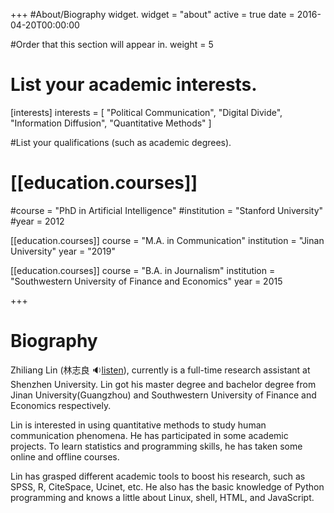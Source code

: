 +++
#About/Biography widget.
widget = "about"
active = true
date = 2016-04-20T00:00:00

#Order that this section will appear in.
weight = 5

# List your academic interests.
[interests]
interests = [
"Political Communication",
"Digital Divide",
"Information Diffusion",
"Quantitative Methods"
  ]



#List your qualifications (such as academic degrees).

# [[education.courses]]

#course = "PhD in Artificial Intelligence"
#institution = "Stanford University"
#year = 2012

[[education.courses]]
  course = "M.A. in Communication"
  institution = "Jinan University"
  year = "2019"

[[education.courses]]
  course = "B.A. in Journalism"
  institution = "Southwestern University of Finance and Economics"
  year = 2015

+++

# Biography

Zhiliang Lin (林志良 :sound: ​[listen](http://www.zhilianglin.com/files/zhiliang-lin.ogg)), currently is a full-time research assistant at Shenzhen University. Lin got his master degree and bachelor degree from Jinan University(Guangzhou) and Southwestern University of Finance and Economics respectively.

Lin is interested in using quantitative methods to study human communication phenomena. He has participated in some academic projects. To learn statistics and programming skills, he has taken some online and offline courses.

Lin has grasped different academic tools to boost his research, such as SPSS, R, CiteSpace, Ucinet, etc. He also has the basic knowledge of Python programming and knows a little about Linux, shell, HTML, and JavaScript.
